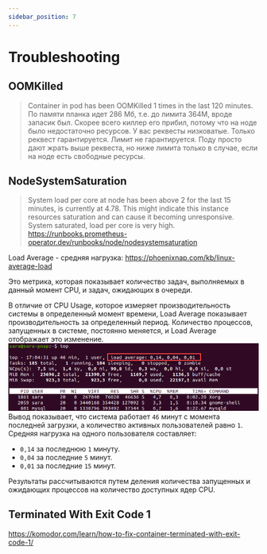 ```yaml
---
sidebar_position: 7
---
```

# Troubleshooting

## OOMKilled
> Container in pod has been OOMKilled 1 times in the last 120 minutes. По памяти планка идет 286 Мб, т.е. до лимита 364М, вроде запасик был.
Скорее всего киллер его прибил, потому что на ноде было недостаточно ресурсов. У вас реквесты низковатые. Только реквест гарантируется. Лимит не гарантируется. Поду просто дают жрать выше реквеста, но ниже лимита только в случае, если на ноде есть свободные ресурсы.

## NodeSystemSaturation
> System load per core at node has been above 2 for the last 15 minutes, is currently at 4.78.
This might indicate this instance resources saturation and can cause it becoming unresponsive.
System saturated, load per core is very high.
https://runbooks.prometheus-operator.dev/runbooks/node/nodesystemsaturation

Load Average - средняя нагрузка:
https://phoenixnap.com/kb/linux-average-load

Это метрика, которая показывает количество задач, выполняемых в данный момент CPU, и задач, ожидающих в очереди.

В отличие от CPU Usage, которое измеряет производительность системы в определенный момент времени, Load Average показывает производительность за определенный период. Количество процессов, запущенных в системе, постоянно меняется, и Load Average отображает это изменение.
![LA](./img/top-cmd.png)
Вывод показывает, что система работает `46` минут с момента последней загрузки, а количество активных пользователей равно `1`. Средняя нагрузка на одного пользователя составляет:
- `0,14` за последнюю `1` минуту.
- `0,04` за последние `5` минут.
- `0,01` за последние `15` минут.

Результаты рассчитываются путем деления количества запущенных и ожидающих процессов на количество доступных ядер CPU.

## Terminated With Exit Code 1
https://komodor.com/learn/how-to-fix-container-terminated-with-exit-code-1/